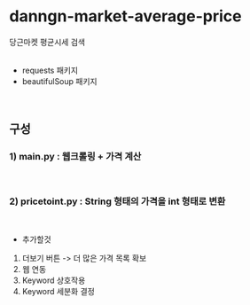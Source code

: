 # danngn-market-average-price
 당근마켓 평균시세 검색
 <br>
 <br>
* requests 패키지 <br>
* beautifulSoup 패키지 <br>
 
 <br>
 <h2>구성</h2>
 <h3>1) main.py : 웹크롤링 + 가격 계산</h3><br>
 <h3>2) pricetoint.py : String 형태의 가격을 int 형태로 변환</h3><br>
 
 * 추가할것<br>
 1. 더보기 버튼 -> 더 많은 가격 목록 확보 <br>
 2. 웹 연동 <br>
 3. Keyword 상호작용 <br>
 4. Keyword 세분화 결정 <br>
